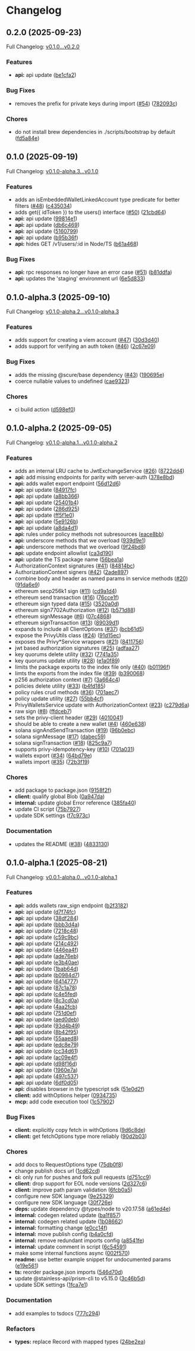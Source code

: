 # Changelog

## 0.2.0 (2025-09-23)

Full Changelog: [v0.1.0...v0.2.0](https://github.com/privy-io/node-sdk/compare/v0.1.0...v0.2.0)

### Features

* **api:** api update ([be1cfa2](https://github.com/privy-io/node-sdk/commit/be1cfa236a62f31efba227ff395b3865fb37aac6))


### Bug Fixes

* removes the prefix for private keys during import ([#54](https://github.com/privy-io/node-sdk/issues/54)) ([782093c](https://github.com/privy-io/node-sdk/commit/782093c421650ac0f15ddc0bfe31c9790563b52d))


### Chores

* do not install brew dependencies in ./scripts/bootstrap by default ([fd5a84e](https://github.com/privy-io/node-sdk/commit/fd5a84ea8d0fcea2e7eccd5cba74444ead73c17f))

## 0.1.0 (2025-09-19)

Full Changelog: [v0.1.0-alpha.3...v0.1.0](https://github.com/privy-io/node-sdk/compare/v0.1.0-alpha.3...v0.1.0)

### Features

* adds an isEmbeddedWalletLinkedAccount type predicate for better filters ([#48](https://github.com/privy-io/node-sdk/issues/48)) ([c435034](https://github.com/privy-io/node-sdk/commit/c4350342bec1543aa55126b592d19e0025dab088))
* adds get({ idToken }) to the users() interface ([#50](https://github.com/privy-io/node-sdk/issues/50)) ([21cbd64](https://github.com/privy-io/node-sdk/commit/21cbd64013729a77bb08bcdc035ad80e350e0699))
* **api:** api update ([99814e1](https://github.com/privy-io/node-sdk/commit/99814e1bf7d78099cb1f68f3ea2c169505d4b53d))
* **api:** api update ([db6c469](https://github.com/privy-io/node-sdk/commit/db6c469b5e1a601b4066951e738684e3cbdd9c5e))
* **api:** api update ([5160799](https://github.com/privy-io/node-sdk/commit/51607995a8ec849fe3115ee4b5cf44dbb25519e9))
* **api:** api update ([b95b36f](https://github.com/privy-io/node-sdk/commit/b95b36f4e6cc954e3d68c94e79910d659199b9e8))
* **api:** hides GET /v1/users/:id in Node/TS ([b61a468](https://github.com/privy-io/node-sdk/commit/b61a468c58cb01deba21fed338e3d84e32713b3c))


### Bug Fixes

* **api:** rpc responses no longer have an error case ([#51](https://github.com/privy-io/node-sdk/issues/51)) ([b81ddfa](https://github.com/privy-io/node-sdk/commit/b81ddfa27adb130490f9f0c4c24b4ebe99a19ba4))
* **api:** updates the 'staging' environment url ([6e5d833](https://github.com/privy-io/node-sdk/commit/6e5d833162de5da6416803c79be0702262562d61))

## 0.1.0-alpha.3 (2025-09-10)

Full Changelog: [v0.1.0-alpha.2...v0.1.0-alpha.3](https://github.com/privy-io/node-sdk/compare/v0.1.0-alpha.2...v0.1.0-alpha.3)

### Features

* adds support for creating a viem account ([#47](https://github.com/privy-io/node-sdk/issues/47)) ([30d3d40](https://github.com/privy-io/node-sdk/commit/30d3d402995f6e28fd06d3e02a51d62ba63bdaf8))
* adds support for verifying an auth token ([#46](https://github.com/privy-io/node-sdk/issues/46)) ([2c67e09](https://github.com/privy-io/node-sdk/commit/2c67e09d908492c21f6ac35b7bce47add1893052))


### Bug Fixes

* adds the missing @scure/base dependency ([#43](https://github.com/privy-io/node-sdk/issues/43)) ([190695e](https://github.com/privy-io/node-sdk/commit/190695e7790c9d4555c9cf8803d40f3fbcfd4aea))
* coerce nullable values to undefined ([cae9323](https://github.com/privy-io/node-sdk/commit/cae9323ea0c0bfd47bb4d8a91e9e2d37d1630e35))


### Chores

* ci build action ([d598ef0](https://github.com/privy-io/node-sdk/commit/d598ef0cd8da1f214667121163aba086e0355ce5))

## 0.1.0-alpha.2 (2025-09-05)

Full Changelog: [v0.1.0-alpha.1...v0.1.0-alpha.2](https://github.com/privy-io/node-sdk/compare/v0.1.0-alpha.1...v0.1.0-alpha.2)

### Features

* adds an internal LRU cache to JwtExchangeService ([#26](https://github.com/privy-io/node-sdk/issues/26)) ([8722dd4](https://github.com/privy-io/node-sdk/commit/8722dd44ca94fd031278077cda1cc328014c00e3))
* **api:** add missing endpoints for parity with server-auth ([378e8bd](https://github.com/privy-io/node-sdk/commit/378e8bd63581e829c860ded5167bbe0d3f394a37))
* **api:** adds wallet export endpoint ([56d12d6](https://github.com/privy-io/node-sdk/commit/56d12d646dd9fba6a815fa3b6b6b2b5b6d0eb743))
* **api:** api update ([84917fc](https://github.com/privy-io/node-sdk/commit/84917fcba8e8c0e949f3dd3bf3277503abc472aa))
* **api:** api update ([a8bb366](https://github.com/privy-io/node-sdk/commit/a8bb36639a699921f738014ff7975774eddcc192))
* **api:** api update ([25401b4](https://github.com/privy-io/node-sdk/commit/25401b414c559c2edc2037e345888c611f5d6a72))
* **api:** api update ([286d925](https://github.com/privy-io/node-sdk/commit/286d925604920573001084a906a66fa11ff4d464))
* **api:** api update ([ff5f1e0](https://github.com/privy-io/node-sdk/commit/ff5f1e010ec7f02a1267d428d852abbdd3f50393))
* **api:** api update ([5e9126b](https://github.com/privy-io/node-sdk/commit/5e9126b8c787d1e9bd207a183b74e4cec4406f70))
* **api:** api update ([a8da4d1](https://github.com/privy-io/node-sdk/commit/a8da4d16b8802f8a9214db86b259461f7b1d3146))
* **api:** rules under policy methods not subresources ([eace8bb](https://github.com/privy-io/node-sdk/commit/eace8bb3ea062539f630a9c51ac888ae97f97e2b))
* **api:** underscore methods that we overload ([939d9e1](https://github.com/privy-io/node-sdk/commit/939d9e1e47361c271cb1cb400a0e98fef956dafe))
* **api:** underscore methods that we overload ([9f24bd8](https://github.com/privy-io/node-sdk/commit/9f24bd873156ce214b5cf3043861376ebbd61f40))
* **api:** update endpoint allowlist ([ca3d190](https://github.com/privy-io/node-sdk/commit/ca3d1907bf926fef83085cbf8d1a7da0665fb224))
* **api:** update the TS package name ([56bea1a](https://github.com/privy-io/node-sdk/commit/56bea1abeecd81084fd5a84ec1ba6b6f46b2fe1e))
* AuthorizationContext signatures ([#41](https://github.com/privy-io/node-sdk/issues/41)) ([84814bc](https://github.com/privy-io/node-sdk/commit/84814bc2ae3ac35e1d87b6e6aafe926fc1d133d4))
* AuthorizationContext signers ([#42](https://github.com/privy-io/node-sdk/issues/42)) ([2ade897](https://github.com/privy-io/node-sdk/commit/2ade89735a487abd0bc0af1ff427a49e80d659bb))
* combine body and header as named params in service methods ([#20](https://github.com/privy-io/node-sdk/issues/20)) ([91da6e9](https://github.com/privy-io/node-sdk/commit/91da6e926f82208fbaa5db85e38e53a5791175c0))
* ethereum secp256k1 sign ([#11](https://github.com/privy-io/node-sdk/issues/11)) ([cd9a1d4](https://github.com/privy-io/node-sdk/commit/cd9a1d467018923525ac7e33118a574cad5a77c1))
* ethereum send transaction ([#16](https://github.com/privy-io/node-sdk/issues/16)) ([76cce1f](https://github.com/privy-io/node-sdk/commit/76cce1fdfbe2de69326c49a6789a6ca4df02f20c))
* ethereum sign typed data ([#15](https://github.com/privy-io/node-sdk/issues/15)) ([3520a0d](https://github.com/privy-io/node-sdk/commit/3520a0d102f08705289c3c3d3776c4435b59ee80))
* ethereum sign7702Authorization ([#12](https://github.com/privy-io/node-sdk/issues/12)) ([b571d88](https://github.com/privy-io/node-sdk/commit/b571d88f07aad16ae57da6bd2ae0eaa86f11851b))
* ethereum signMessage ([#6](https://github.com/privy-io/node-sdk/issues/6)) ([07c4868](https://github.com/privy-io/node-sdk/commit/07c4868622c3b4902d0aef2e8841c3a3a4fa8bfa))
* ethereum signTransaction ([#13](https://github.com/privy-io/node-sdk/issues/13)) ([89039d1](https://github.com/privy-io/node-sdk/commit/89039d1186d41cb1975ec851700116e9e79175b4))
* expands to include all ClientOptions ([#37](https://github.com/privy-io/node-sdk/issues/37)) ([bcb61d5](https://github.com/privy-io/node-sdk/commit/bcb61d507ba240e836fe3cc516f4dc0db8714744))
* expose the PrivyUtils class ([#24](https://github.com/privy-io/node-sdk/issues/24)) ([91d15ec](https://github.com/privy-io/node-sdk/commit/91d15ec2f2bbc9edddd409c9826026d8556e5797))
* exposes the Privy*Service wrappers ([#21](https://github.com/privy-io/node-sdk/issues/21)) ([8411756](https://github.com/privy-io/node-sdk/commit/841175671b4dff311f7769fc1101a099c55c3fc8))
* jwt based authorization signatures ([#25](https://github.com/privy-io/node-sdk/issues/25)) ([adfaa27](https://github.com/privy-io/node-sdk/commit/adfaa2753deed1856011d206d28944587134a734))
* key quorums delete utility ([#32](https://github.com/privy-io/node-sdk/issues/32)) ([7741a35](https://github.com/privy-io/node-sdk/commit/7741a35a52d9eb8560d59fcc156547d8a30098f6))
* key quorums update utility ([#28](https://github.com/privy-io/node-sdk/issues/28)) ([e1a0f89](https://github.com/privy-io/node-sdk/commit/e1a0f89a7dc1a63d41b19920bb0ec5e79c9d399e))
* limits the package exports to the index file only ([#40](https://github.com/privy-io/node-sdk/issues/40)) ([b01196f](https://github.com/privy-io/node-sdk/commit/b01196f405149a11ae55ed78632938157d9d7fb9))
* limts the exports from the index file ([#39](https://github.com/privy-io/node-sdk/issues/39)) ([b390068](https://github.com/privy-io/node-sdk/commit/b3900681c9672f67cd7fba2483e7d0a656493164))
* p256 authorization context ([#7](https://github.com/privy-io/node-sdk/issues/7)) ([3a664c4](https://github.com/privy-io/node-sdk/commit/3a664c43c9b9330946b943c7fb31d6d02fabc41b))
* policies delete utility ([#33](https://github.com/privy-io/node-sdk/issues/33)) ([b4fd185](https://github.com/privy-io/node-sdk/commit/b4fd185ef5af90057f185c8ce3247d3b225dfb96))
* policy rules crud methods ([#36](https://github.com/privy-io/node-sdk/issues/36)) ([701aec7](https://github.com/privy-io/node-sdk/commit/701aec786f7ca0ee10729377575c6ef189f9ccc0))
* policy update utility ([#27](https://github.com/privy-io/node-sdk/issues/27)) ([55bb4cf](https://github.com/privy-io/node-sdk/commit/55bb4cf86d7f475238d481c0fd64d6c162936dde))
* PrivyWalletsService update with AuthorizationContext ([#23](https://github.com/privy-io/node-sdk/issues/23)) ([c279d6a](https://github.com/privy-io/node-sdk/commit/c279d6afd63205febe8a7e11c1ef74faf055c007))
* raw sign ([#8](https://github.com/privy-io/node-sdk/issues/8)) ([ffdceb7](https://github.com/privy-io/node-sdk/commit/ffdceb7d1b548d1ff62fdb8a86414f78519a797a))
* sets the privy-client header ([#29](https://github.com/privy-io/node-sdk/issues/29)) ([4010041](https://github.com/privy-io/node-sdk/commit/401004118e3cf9129e70cbb0a74e496259f1eb40))
* should be able to create a new wallet ([#4](https://github.com/privy-io/node-sdk/issues/4)) ([460e638](https://github.com/privy-io/node-sdk/commit/460e6380374c29788e7f7f79c06ffacccc93b047))
* solana signAndSendTransaction ([#19](https://github.com/privy-io/node-sdk/issues/19)) ([96b0ebc](https://github.com/privy-io/node-sdk/commit/96b0ebc099f91981e054d453792a354482df03ec))
* solana signMessage ([#17](https://github.com/privy-io/node-sdk/issues/17)) ([dabec59](https://github.com/privy-io/node-sdk/commit/dabec591db908c8084df9bc7a9b0a998f5a33cf0))
* solana signTransaction ([#18](https://github.com/privy-io/node-sdk/issues/18)) ([825c9a7](https://github.com/privy-io/node-sdk/commit/825c9a78d0021ee1f538edda33f3b191589df3b7))
* supports privy-idempotency-key ([#10](https://github.com/privy-io/node-sdk/issues/10)) ([701a031](https://github.com/privy-io/node-sdk/commit/701a0318e5a5e5bc9151109088cb6896229768b7))
* wallets export ([#34](https://github.com/privy-io/node-sdk/issues/34)) ([64bd79e](https://github.com/privy-io/node-sdk/commit/64bd79e54549f4e0f55bf03017837e2f7abd8fe0))
* wallets import ([#35](https://github.com/privy-io/node-sdk/issues/35)) ([72b3f19](https://github.com/privy-io/node-sdk/commit/72b3f198cc621f0a6550d5b820b428332e148c51))


### Chores

* add package to package.json ([9158f2f](https://github.com/privy-io/node-sdk/commit/9158f2f808b8f566de30f191aa78d7af9e62a632))
* **client:** qualify global Blob ([0a947da](https://github.com/privy-io/node-sdk/commit/0a947da3b05c5534be2d11f6fa90afc392c74990))
* **internal:** update global Error reference ([385fa40](https://github.com/privy-io/node-sdk/commit/385fa40b545b7cc42c572442266a4733850a1c58))
* update CI script ([75b7927](https://github.com/privy-io/node-sdk/commit/75b79277c1df400ca66da620fe7b80ee1ae08ffb))
* update SDK settings ([f7c973c](https://github.com/privy-io/node-sdk/commit/f7c973c7ef6c8cb68760c344c25c5dc153c1c812))


### Documentation

* updates the README ([#38](https://github.com/privy-io/node-sdk/issues/38)) ([4833130](https://github.com/privy-io/node-sdk/commit/4833130e82164aab6ce35ad5969d1402c79edf86))

## 0.1.0-alpha.1 (2025-08-21)

Full Changelog: [v0.0.1-alpha.0...v0.1.0-alpha.1](https://github.com/privy-io/node-sdk/compare/v0.0.1-alpha.0...v0.1.0-alpha.1)

### Features

* **api:** adds wallets raw_sign endpoint ([b2f3182](https://github.com/privy-io/node-sdk/commit/b2f318282b5a9263069c0dea17e50b07ebb5ecdd))
* **api:** api update ([d7f74fc](https://github.com/privy-io/node-sdk/commit/d7f74fc55236bc45b7b6bad50ab6ff10f46a0099))
* **api:** api update ([38df284](https://github.com/privy-io/node-sdk/commit/38df28444530dea3cb47e8462d0fd432e8be40b5))
* **api:** api update ([bbb3d4a](https://github.com/privy-io/node-sdk/commit/bbb3d4ac2bab9f5586fb17e5715eb1988e825db3))
* **api:** api update ([7218c48](https://github.com/privy-io/node-sdk/commit/7218c4876e4679173698f08ae8b966f20c9b7f9d))
* **api:** api update ([c59c9bc](https://github.com/privy-io/node-sdk/commit/c59c9bc8264d96e177772c3247d1d85122765c98))
* **api:** api update ([214c492](https://github.com/privy-io/node-sdk/commit/214c49281a8713510f25f05202e9c9cfa205ff46))
* **api:** api update ([446ea4f](https://github.com/privy-io/node-sdk/commit/446ea4ff4debbfaa449b61d125dfaf26c746498e))
* **api:** api update ([ade76eb](https://github.com/privy-io/node-sdk/commit/ade76eb8640c790704a3cba1703062cfe7b4a611))
* **api:** api update ([e3b40ae](https://github.com/privy-io/node-sdk/commit/e3b40ae2a680b9e5419d682f9707a760b755404a))
* **api:** api update ([1bab64d](https://github.com/privy-io/node-sdk/commit/1bab64daad39f70ab79d7397900ce57d503a0543))
* **api:** api update ([b0984d7](https://github.com/privy-io/node-sdk/commit/b0984d7fc6157f20b57c1c2963a40331c64775be))
* **api:** api update ([6414777](https://github.com/privy-io/node-sdk/commit/6414777170937cd0e5401257d79033bcd574e69a))
* **api:** api update ([87c1a78](https://github.com/privy-io/node-sdk/commit/87c1a78eae1ec6113c5f9b869b98ddd3f2b57292))
* **api:** api update ([c4e5fed](https://github.com/privy-io/node-sdk/commit/c4e5fed24c76c8f46d44d370339b48483bcbbcd4))
* **api:** api update ([8c3cd0a](https://github.com/privy-io/node-sdk/commit/8c3cd0af66e1fe7d132204e4d56ab9b46e612277))
* **api:** api update ([4aa2fcb](https://github.com/privy-io/node-sdk/commit/4aa2fcb7ab832b772cacd6821ade1b4d91db8f5c))
* **api:** api update ([751d0ef](https://github.com/privy-io/node-sdk/commit/751d0ef9c336127b4ab5a8c2a5f760df7aefb29e))
* **api:** api update ([aed0deb](https://github.com/privy-io/node-sdk/commit/aed0deb8bc0b0f7f336a174348b381e6a5380a57))
* **api:** api update ([93d4b49](https://github.com/privy-io/node-sdk/commit/93d4b490e96586e1c010a4e2057941af265e8fdc))
* **api:** api update ([8b42f95](https://github.com/privy-io/node-sdk/commit/8b42f951d00422c3cedee82528e2697e1d10d973))
* **api:** api update ([55aaed8](https://github.com/privy-io/node-sdk/commit/55aaed84fd963f39bf6b7f043752f83f98dc1d49))
* **api:** api update ([edc8e79](https://github.com/privy-io/node-sdk/commit/edc8e79507324d6426ae1468e858a84bbf4b9de7))
* **api:** api update ([cc34d61](https://github.com/privy-io/node-sdk/commit/cc34d613693eecf94197ba1a86a6f9f719462713))
* **api:** api update ([ac09e4f](https://github.com/privy-io/node-sdk/commit/ac09e4f58b4b1ab5dd883bed5a028486d6888e3d))
* **api:** api update ([d98f16d](https://github.com/privy-io/node-sdk/commit/d98f16d5d8edfccc2c56f276bb40913d502509f5))
* **api:** api update ([1960e7a](https://github.com/privy-io/node-sdk/commit/1960e7abbb55a624d214731969d68278f7c21271))
* **api:** api update ([497c537](https://github.com/privy-io/node-sdk/commit/497c5371ec4006db2ae021aa9f588e3f5a0dc3b3))
* **api:** api update ([6df0d05](https://github.com/privy-io/node-sdk/commit/6df0d05033729ac0a2fd020605384884f4765694))
* **api:** disables browser in the typescript sdk ([51e0d2f](https://github.com/privy-io/node-sdk/commit/51e0d2f3088a0d3aef175a6c06df63322ca4b03f))
* **client:** add withOptions helper ([0934735](https://github.com/privy-io/node-sdk/commit/09347354b336aba28b6173f4bde32a564b981996))
* **mcp:** add code execution tool ([1c57902](https://github.com/privy-io/node-sdk/commit/1c57902571cefcedaf5e4aaf3c9f4cef4faf7d59))


### Bug Fixes

* **client:** explicitly copy fetch in withOptions ([9d6c8de](https://github.com/privy-io/node-sdk/commit/9d6c8deac297396ef5105ee22793ec52190bd434))
* **client:** get fetchOptions type more reliably ([90d2b03](https://github.com/privy-io/node-sdk/commit/90d2b033c4039925eca8cc78c43364fdc7a68432))


### Chores

* add docs to RequestOptions type ([75db0f8](https://github.com/privy-io/node-sdk/commit/75db0f80c657f5c5604e8ebe81c9e0d1db0d05f3))
* change publish docs url ([1cd62cd](https://github.com/privy-io/node-sdk/commit/1cd62cda42ac403010763f1fb653ffb2b9744d76))
* **ci:** only run for pushes and fork pull requests ([d751cc9](https://github.com/privy-io/node-sdk/commit/d751cc9df6938e15210d6cabbcf642c31bd08ecc))
* **client:** drop support for EOL node versions ([2d327c6](https://github.com/privy-io/node-sdk/commit/2d327c633a0e222db389bd83cbd90ce076036721))
* **client:** improve path param validation ([6fcb0a5](https://github.com/privy-io/node-sdk/commit/6fcb0a5e56ebd4293ade4b36db32dbaee018a2ec))
* configure new SDK language ([9e25329](https://github.com/privy-io/node-sdk/commit/9e25329b09f104dab7d966d471f40226ebc9ac31))
* configure new SDK language ([30f726e](https://github.com/privy-io/node-sdk/commit/30f726e6adf55de156cb83e540305201ad534c0a))
* **deps:** update dependency @types/node to v20.17.58 ([a61ed4e](https://github.com/privy-io/node-sdk/commit/a61ed4efeb2f8ed7209e91af3a669ad58e1f42e7))
* **internal:** codegen related update ([ba1f857](https://github.com/privy-io/node-sdk/commit/ba1f857ff1d1caa21e27ced1dd6de143f27dd1ad))
* **internal:** codegen related update ([1b08662](https://github.com/privy-io/node-sdk/commit/1b08662cc73fc28a0e7133749b7bec87d5a172f6))
* **internal:** formatting change ([e0cc14f](https://github.com/privy-io/node-sdk/commit/e0cc14f2dd8980db5b7c5b2b160140cb673364d7))
* **internal:** move publish config ([b4a0cfd](https://github.com/privy-io/node-sdk/commit/b4a0cfdb6d8f99b22278362f68446a250193d02d))
* **internal:** remove redundant imports config ([a8541fe](https://github.com/privy-io/node-sdk/commit/a8541fefa8b40e64306fe0338028d246db30606b))
* **internal:** update comment in script ([6c54591](https://github.com/privy-io/node-sdk/commit/6c545916aca7c19ee6645263ca1cf76c34fda203))
* make some internal functions async ([002f570](https://github.com/privy-io/node-sdk/commit/002f570187e0a36fedf94fd18984f24c10e7d788))
* **readme:** use better example snippet for undocumented params ([e19e561](https://github.com/privy-io/node-sdk/commit/e19e5615e4e89cab1ccf844e1282f519e6c7af54))
* **ts:** reorder package.json imports ([546d70d](https://github.com/privy-io/node-sdk/commit/546d70d88d7505a0f627a9b5d7a1f3afd8740b6d))
* update @stainless-api/prism-cli to v5.15.0 ([3c46b5d](https://github.com/privy-io/node-sdk/commit/3c46b5dccb7dde03024c41a90e07a584c3a2319e))
* update SDK settings ([1fca7e1](https://github.com/privy-io/node-sdk/commit/1fca7e15d6f970364a570dc9b0deb7de32f78229))


### Documentation

* add examples to tsdocs ([777c294](https://github.com/privy-io/node-sdk/commit/777c294e024855dba934653e1db1fd5ad2c0209e))


### Refactors

* **types:** replace Record with mapped types ([24be2ea](https://github.com/privy-io/node-sdk/commit/24be2ea0e199e6a6bf32d9e8afed6deefe83f1b0))
